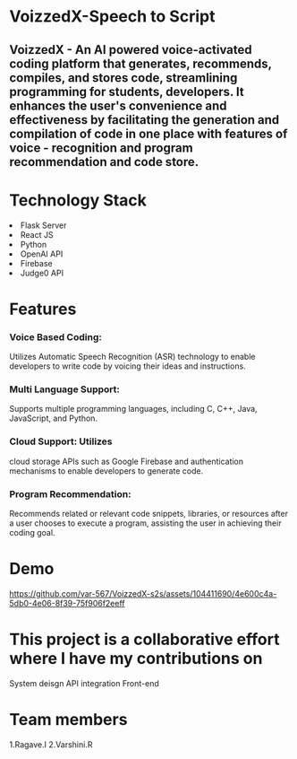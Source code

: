 # VoizzedX-Speech to Script
VoizzedX - An AI powered voice-activated coding platform that generates, recommends, compiles, and stores code, streamlining programming for students, developers.
It enhances the user's convenience and effectiveness by facilitating the generation and compilation of code in one place
with features of voice - recognition and program recommendation and code store.
--
# Technology Stack
<li>Flask Server</li>
<li>React JS</li>
<li>Python</li>
<li>OpenAI API</li>
<li>Firebase</li>
<li>Judge0 API</li>


# Features
 ### Voice Based Coding:  
 Utilizes Automatic Speech Recognition (ASR) technology to enable developers to write code by voicing their ideas and instructions.
### Multi Language Support: 
Supports multiple programming languages, including C, C++, Java, JavaScript, and Python.
### Cloud Support: Utilizes 
cloud storage APIs such as Google Firebase and authentication mechanisms to enable developers to generate code.
### Program Recommendation:
Recommends related or relevant code snippets, libraries, or resources after a user chooses to execute a program, assisting the user in achieving their coding goal.

# Demo

https://github.com/var-567/VoizzedX-s2s/assets/104411690/4e600c4a-5db0-4e06-8f39-75f906f2eeff

# This project is a collaborative effort where I have my contributions on
System deisgn
API integration
Front-end

# Team members
1.Ragave.I
2.Varshini.R

